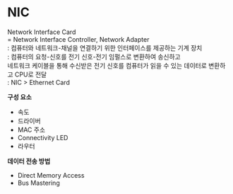 # NIC
Network Interface Card         
= Network Interface Controller, Network Adapter        
: 컴퓨터와 네트워크-채널을 연결하기 위한 인터페이스를 제공하는 기계 장치           
: 컴퓨터의 요청-신호를 전기 신호-전기 임펄스로 변환하여 송신하고   
  네트워크 케이블을 통해 수신받은 전기 신호를 컴퓨터가 읽을 수 있는 데이터로 변환하고 CPU로 전달           
: NIC > Ethernet Card   


**구성 요소**  
- 속도
- 드라이버
- MAC 주소
- Connectivity LED
- 라우터


**데이터 전송 방법**   
- Direct Memory Access
- Bus Mastering
